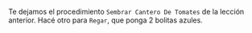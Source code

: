 Te dejamos el procedimiento `Sembrar Cantero De Tomates` de la lección anterior. Hacé otro para `Regar`, que ponga 2 bolitas azules. 